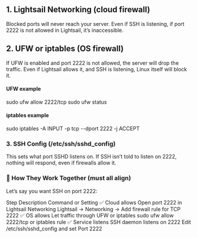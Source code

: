 ## 1. Lightsail Networking (cloud firewall)
Blocked ports will never reach your server.
Even if SSH is listening, if port 2222 is not allowed in Lightsail, it’s inaccessible.

## 2. UFW or iptables (OS firewall)
If UFW is enabled and port 2222 is not allowed, the server will drop the traffic.
Even if Lightsail allows it, and SSH is listening, Linux itself will block it.

####  UFW example
sudo ufw allow 2222/tcp
sudo ufw status
#### iptables example
sudo iptables -A INPUT -p tcp --dport 2222 -j ACCEPT

### 3. SSH Config (/etc/ssh/sshd_config)
This sets what port SSHD listens on.
If SSH isn’t told to listen on 2222, nothing will respond, even if firewalls allow it.

### 🔁 How They Work Together (must all align)
Let’s say you want SSH on port 2222:

Step	Description	Command or Setting
✅ Cloud allows	Open port 2222 in Lightsail Networking	Lightsail → Networking → Add firewall rule for TCP 2222
✅ OS allows	Let traffic through UFW or iptables	sudo ufw allow 2222/tcp or iptables rule
✅ Service listens	SSH daemon listens on 2222	Edit /etc/ssh/sshd_config and set Port 2222
